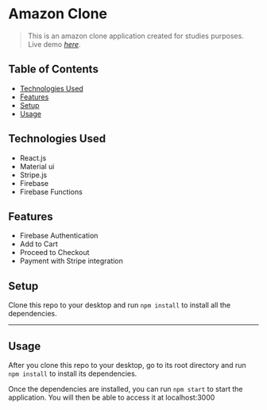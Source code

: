 # Amazon Clone
> This is an amazon clone application created for studies purposes.
> Live demo [_here_](https://clone-3842b.firebaseapp.com/).

## Table of Contents
* [Technologies Used](#technologies-used)
* [Features](#features)
* [Setup](#setup)
* [Usage](#usage)

## Technologies Used
- React.js
- Material ui
- Stripe.js
- Firebase
- Firebase Functions

## Features
- Firebase Authentication
- Add to Cart
- Proceed to Checkout
- Payment with Stripe integration

## Setup
Clone this repo to your desktop and run `npm install` to install all the dependencies.

---

## Usage
After you clone this repo to your desktop, go to its root directory and run `npm install` to install its dependencies.

Once the dependencies are installed, you can run  `npm start` to start the application. You will then be able to access it at localhost:3000